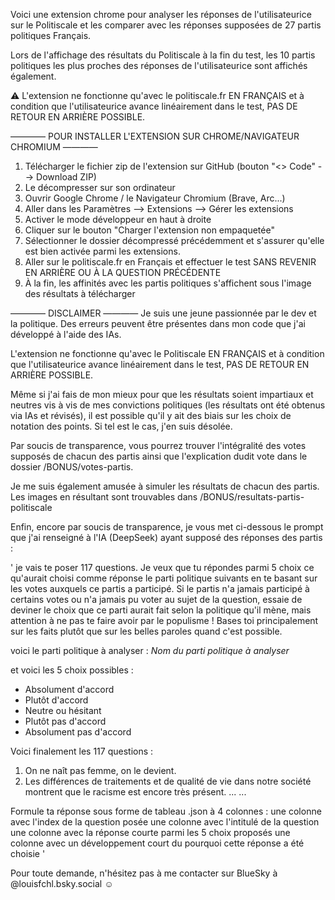 Voici une extension chrome pour analyser les réponses de l'utilisateurice sur le Politiscale et les comparer avec les réponses supposées de 27 partis politiques Français.

Lors de l'affichage des résultats du Politiscale à la fin du test, les 10 partis politiques les plus proches des réponses de l'utilisateurice sont affichés également.

⚠️ L'extension ne fonctionne qu'avec le politiscale.fr EN FRANÇAIS et à condition que l'utilisateurice avance linéairement dans le test, PAS DE RETOUR EN ARRIÈRE POSSIBLE.

———— POUR INSTALLER L'EXTENSION SUR CHROME/NAVIGATEUR CHROMIUM ————
1. Télécharger le fichier zip de l'extension sur GitHub (bouton "<> Code" --> Download ZIP)
2. Le décompresser sur son ordinateur
3. Ouvrir Google Chrome / le Navigateur Chromium (Brave, Arc...)
4. Aller dans les Paramètres --> Extensions --> Gérer les extensions
5. Activer le mode développeur en haut à droite
6. Cliquer sur le bouton "Charger l'extension non empaquetée"
7. Sélectionner le dossier décompressé précédemment et s'assurer qu'elle est bien activée parmi les extensions.
8. Aller sur le politiscale.fr en Français et effectuer le test SANS REVENIR EN ARRIÈRE OU À LA QUESTION PRÉCÉDENTE
9. À la fin, les affinités avec les partis politiques s'affichent sous l'image des résultats à télécharger


———— DISCLAIMER ————
Je suis une jeune passionnée par le dev et la politique. Des erreurs peuvent être présentes dans mon code que j'ai développé à l'aide des IAs.

L'extension ne fonctionne qu'avec le Politiscale EN FRANÇAIS et à condition que l'utilisateurice avance linéairement dans le test, PAS DE RETOUR EN ARRIÈRE POSSIBLE.

Même si j'ai fais de mon mieux pour que les résultats soient impartiaux et neutres vis à vis de mes convictions politiques (les résultats ont été obtenus via IAs et révisés), il est possible qu'il y ait des biais sur les choix de notation des points. Si tel est le cas, j'en suis désolée.

Par soucis de transparence, vous pourrez trouver l'intégralité des votes supposés de chacun des partis ainsi que l'explication dudit vote dans le dossier /BONUS/votes-partis.

Je me suis également amusée à simuler les résultats de chacun des partis. Les images en résultant sont trouvables dans /BONUS/resultats-partis-politiscale

Enfin, encore par soucis de transparence, je vous met ci-dessous le prompt que j'ai renseigné à l'IA (DeepSeek) ayant supposé des réponses des partis :


'
je vais te poser 117 questions. Je veux que tu répondes parmi 5 choix ce qu'aurait choisi comme réponse le parti politique suivants en te basant sur les votes auxquels ce partis a participé. Si le partis n'a jamais participé à certains votes ou n'a jamais pu voter au sujet de la question, essaie de deviner le choix que ce parti aurait fait selon la politique qu'il mène, mais attention à ne pas te faire avoir par le populisme ! Bases toi principalement sur les faits plutôt que sur les belles paroles quand c'est possible.

voici le parti politique à analyser :
*Nom du parti politique à analyser*

et voici les 5 choix possibles :
- Absolument d'accord
- Plutôt d'accord
- Neutre ou hésitant
- Plutôt pas d'accord
- Absolument pas d'accord


Voici finalement les 117 questions :
1. On ne naît pas femme, on le devient.
2. Les différences de traitements et de qualité de vie dans notre société montrent que le racisme est encore très présent.
...
...

Formule ta réponse sous forme de tableau .json à 4 colonnes :
une colonne avec l'index de la question posée
une colonne avec l'intitulé de la question
une colonne avec la réponse courte parmi les 5 choix proposés
une colonne avec un développement court du pourquoi cette réponse a été choisie
'


Pour toute demande, n'hésitez pas à me contacter sur BlueSky à @louisfchl.bsky.social ☺️